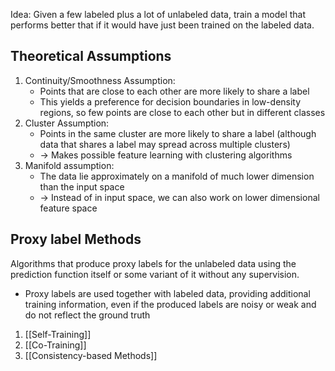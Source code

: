 Idea: Given a few labeled plus a lot of unlabeled data, train a model that performs better that if it would have just been trained on the labeled data.

## Theoretical Assumptions
1. Continuity/Smoothness Assumption:
	- Points that are close to each other are more likely to share a label
	- This yields a preference for decision boundaries in low-density regions, so few points are close to each other but in different classes
2. Cluster Assumption:
	- Points in the same cluster are more likely to share a label (although data that shares a label may spread across multiple clusters)
	- → Makes possible feature learning with clustering algorithms
3. Manifold assumption:
	- The data lie approximately on a manifold of much lower dimension than the input space
	- → Instead of in input space, we can also work on lower dimensional feature space

## Proxy label Methods
Algorithms that produce proxy labels for the unlabeled data using the prediction function itself or some variant of it without any supervision.
- Proxy labels are used together with labeled data, providing additional training information, even if the produced labels are noisy or weak and do not reflect the ground truth

1. [[Self-Training]]
2. [[Co-Training]]
3. [[Consistency-based Methods]]